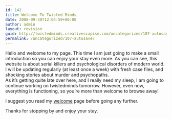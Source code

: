 ```yaml
---
id: 142
title: Welcome To Twisted Minds
date: 2008-09-30T12:04:59+00:00
author: admin
layout: revision
guid: http://twistedminds.creativescapism.com/uncategorized/107-autosave/
permalink: /uncategorized/107-autosave/
---
```

<p class="dropcap-first">
  Hello and welcome to my page. This time I am just going to make a small introduction so you can enjoy your stay even more. As you can see, this website is about serial killers and psychological disorders of modern world. I will be updating regularly (at least once a week) with fresh case files, and shocking stories about murder and psychopaths.<br /> As it&#8217;s getting quite late over here, and I really need my sleep, I am going to continue working on twistedminds tomorrow. However, even now, everything is functioning, so you&#8217;re more than welcome to browse away!
</p>

I suggest you read my [welcome](/about/welcome-page/ "welcome") page before going any further.

Thanks for stopping by and enjoy your stay.